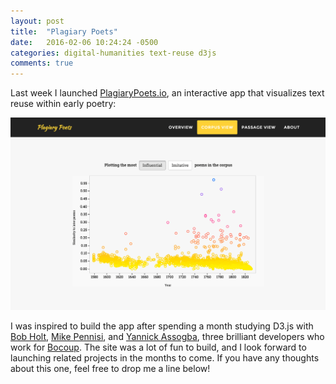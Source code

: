 ```yaml
---
layout: post
title:  "Plagiary Poets"
date:   2016-02-06 10:24:24 -0500
categories: digital-humanities text-reuse d3js
comments: true
---
```


Last week I launched [PlagiaryPoets.io][plagiary-poets], an interactive app that visualizes text reuse within early poetry:

<a href="http://plagiarypoets.io">
  <img class="center-image" src="/images/post_images/plagiary_poets/plagiary_poets.png">
</a>

I was inspired to build the app after spending a month studying D3.js with [Bob Holt][bob-holt], [Mike Pennisi][mike-pennisi], and [Yannick Assogba][yannick-assogba], three brilliant developers who work for [Bocoup][bocoup]. The site was a lot of fun to build, and I look forward to launching related projects in the months to come. If you have any thoughts about this one, feel free to drop me a line below!

[plagiary-poets]:http://plagiarypoets.io
[bob-holt]:https://github.com/bobholt
[mike-pennisi]:https://github.com/jugglinmike
[yannick-assogba]:http://yannickassogba.info/
[bocoup]:https://bocoup.com/